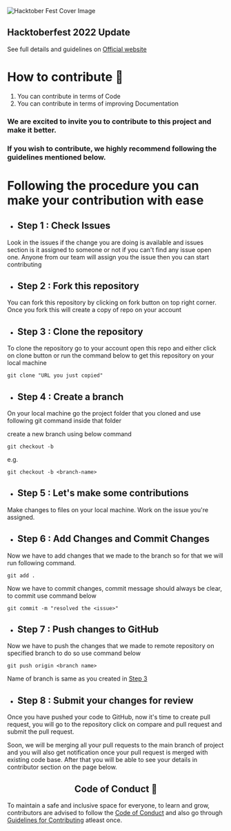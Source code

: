 <img src="https://raw.githubusercontent.com/uday03meh/CodeIN-Community-Website/main/assets/img/hack.jpg" alt="Hacktober Fest Cover Image" align=center>

## Hacktoberfest 2022 Update

See full details and guidelines on [Official website](https://hacktoberfest.digitalocean.com/)

# How to contribute 🤔

1. You can contribute in terms of Code
2. You can contribute in terms of improving Documentation

### We are excited to invite you to contribute to this project and make it better.

### If you wish to contribute, we highly recommend following the guidelines mentioned below. 

# Following the procedure you can make your contribution with ease

- ## Step 1 : Check Issues

Look in the issues if the change you are doing is available and issues section is it assigned to someone or not if you can't find any issue open one. Anyone from our team will assign you the issue then you can start contributing

- ## Step 2 : Fork this repository

You can fork this repository by clicking on fork button on top right corner. Once you fork this will create a copy of repo on your account

- ## Step 3 : Clone the repository 

To clone the repository go to your account open this repo and either click on clone button or run the command below to get this repository on your local machine

```
git clone "URL you just copied"
```

- ## Step 4 : Create a branch

On your local machine go the project folder that you cloned and use following git command inside that folder

create a new branch using below command

```
git checkout -b
```

e.g.

```
git checkout -b <branch-name>
```

- ## Step 5 : Let's make some contributions

Make changes to files on your local machine. Work on the issue you're assigned. 

- ## Step 6 : Add Changes and Commit Changes

Now we have to add changes that we made to the branch so for that we will run following command.

```
git add .
````

Now we have to commit changes, commit message should always be clear, to commit use command below

```
git commit -m "resolved the <issue>"
```

- ## Step 7 : Push changes to GitHub

Now we have to push the changes that we made to remote repository on specified branch to do so use command below

```
git push origin <branch name>
```

Name of branch is same as you created in [Step 3](https://github.com/uday03meh/Perfect-Resume/edit/main/README.md#step-3--clone-the-repository)

- ## Step 8 : Submit your changes for review

Once you have pushed your code to GitHub, now it's time to create pull request, you will go to the repository click on compare and pull request and submit the pull request.

Soon, we will be merging all your pull requests to the main branch of project and you will also get notification once your pull request is merged with existing code base. After that you will be able to see your details in contributor section on the page below.

<h2 align="center"> Code of Conduct 📜</h2>
	
To maintain a safe and inclusive space for everyone, to learn and grow, contributors are advised to follow the [Code of Conduct](./CODE_OF_CONDUCT.md) and also go through [Guidelines for Contributing](./CONTRIBUTING.md) atleast once.
	

